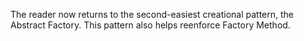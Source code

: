 The reader now returns to the second-easiest creational pattern, the Abstract Factory. This pattern also helps reenforce Factory Method. 